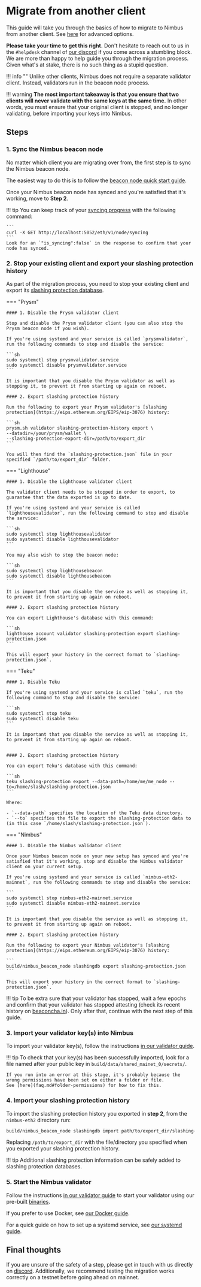 # Migrate from another client

This guide will take you through the basics of how to migrate to Nimbus from another client.
See [here](./migration-options.md) for advanced options.

**Please take your time to get this right.**
Don't hesitate to reach out to us in the `#helpdesk` channel of [our discord](https://discord.gg/j3nYBUeEad) if you come across a stumbling block.
We are more than happy to help guide you through the migration process.
Given what's at stake, there is no such thing as a stupid question.

!!! info ""
    Unlike other clients, Nimbus does not require a separate validator client.
    Instead, validators run in the beacon node process.

!!! warning
    **The most important takeaway is that you ensure that two clients will never validate with the same keys at the same time.**
    In other words, you must ensure that your original client is stopped, and no longer validating, before importing your keys into Nimbus.

## Steps

### 1. Sync the Nimbus beacon node

No matter which client you are migrating over from, the first step is to sync the Nimbus beacon node.

The easiest way to do this is to follow the [beacon node quick start guide](./quick-start.md).

Once your Nimbus beacon node has synced and you're satisfied that it's working, move to **Step 2**.

!!! tip
    You can keep track of your [syncing progress](keep-an-eye.md#keep-track-of-your-syncing-progress) with the following command:

    ```
    curl -X GET http://localhost:5052/eth/v1/node/syncing
    ```
    Look for an `"is_syncing":false` in the response to confirm that your node has synced.

### 2. Stop your existing client and export your slashing protection history

As part of the migration process, you need to stop your existing client and export its [slashing protection database](https://eips.ethereum.org/EIPS/eip-3076).

=== "Prysm"

    #### 1. Disable the Prysm validator client

    Stop and disable the Prysm validator client (you can also stop the Prysm beacon node if you wish).

    If you're using systemd and your service is called `prysmvalidator`, run the following commands to stop and disable the service:

    ```sh
    sudo systemctl stop prysmvalidator.service
    sudo systemctl disable prysmvalidator.service
    ```

    It is important that you disable the Prysm validator as well as stopping it, to prevent it from starting up again on reboot.

    #### 2. Export slashing protection history

    Run the following to export your Prysm validator's [slashing protection](https://eips.ethereum.org/EIPS/eip-3076) history:

    ```sh
    prysm.sh validator slashing-protection-history export \
    --datadir=/your/prysm/wallet \
    --slashing-protection-export-dir=/path/to/export_dir
    ```

    You will then find the `slashing-protection.json` file in your specified `/path/to/export_dir` folder.

=== "Lighthouse"

    #### 1. Disable the Lighthouse validator client

    The validator client needs to be stopped in order to export, to guarantee that the data exported is up to date.

    If you're using systemd and your service is called `lighthousevalidator`, run the following command to stop and disable the service:

    ```sh
    sudo systemctl stop lighthousevalidator
    sudo systemctl disable lighthousevalidator
    ```

    You may also wish to stop the beacon node:

    ```sh
    sudo systemctl stop lighthousebeacon
    sudo systemctl disable lighthousebeacon
    ```

    It is important that you disable the service as well as stopping it, to prevent it from starting up again on reboot.

    #### 2. Export slashing protection history

    You can export Lighthouse's database with this command:

    ```sh
    lighthouse account validator slashing-protection export slashing-protection.json
    ```

    This will export your history in the correct format to `slashing-protection.json`.

=== "Teku"

    #### 1. Disable Teku

    If you're using systemd and your service is called `teku`, run the following command to stop and disable the service:

    ```sh
    sudo systemctl stop teku
    sudo systemctl disable teku
    ```

    It is important that you disable the service as well as stopping it, to prevent it from starting up again on reboot.


    #### 2. Export slashing protection history

    You can export Teku's database with this command:

    ```sh
    teku slashing-protection export --data-path=/home/me/me_node --to=/home/slash/slashing-protection.json
    ```

    Where:

    - `--data-path` specifies the location of the Teku data directory.
    - `--to` specifies the file to export the slashing-protection data to (in this case `/home/slash/slashing-protection.json`).

=== "Nimbus"

    #### 1. Disable the Nimbus validator client

    Once your Nimbus beacon node on your new setup has synced and you're satisfied that it's working, stop and disable the Nimbus validator client on your current setup.

    If you're using systemd and your service is called `nimbus-eth2-mainnet`, run the following commands to stop and disable the service:

    ```
    sudo systemctl stop nimbus-eth2-mainnet.service
    sudo systemctl disable nimbus-eth2-mainnet.service
    ```

    It is important that you disable the service as well as stopping it, to prevent it from starting up again on reboot.

    #### 2. Export slashing protection history

    Run the following to export your Nimbus validator's [slashing protection](https://eips.ethereum.org/EIPS/eip-3076) history:

    ```
    build/nimbus_beacon_node slashingdb export slashing-protection.json
    ```

    This will export your history in the correct format to `slashing-protection.json`.

!!! tip
    To be extra sure that your validator has stopped, wait a few epochs and confirm that your validator has stopped attesting (check its recent history on [beaconcha.in](https://beaconcha.in/)).
    Only after that, continue with the next step of this guide.


### 3. Import your validator key(s) into Nimbus

To import your validator key(s), follow the instructions [in our validator guide](./run-a-validator.md#2-import-your-validator-keys).

!!! tip
    To check that your key(s) has been successfully imported, look for a file named after your public key in `build/data/shared_mainet_0/secrets/`.

    If you run into an error at this stage, it's probably because the wrong permissions have been set on either a folder or file.
    See [here](faq.md#folder-permissions) for how to fix this.


### 4. Import your slashing protection history

To import the slashing protection history you exported in **step 2**, from the `nimbus-eth2` directory run:

```sh
build/nimbus_beacon_node slashingdb import path/to/export_dir/slashing-protection.json
```

Replacing `/path/to/export_dir` with the file/directory you specified when you exported your slashing protection history.

!!! tip
    Additional slashing protection information can be safely added to slashing protection databases.

### 5. Start the Nimbus validator

Follow the instructions [in our validator guide](./run-a-validator.md#3-start-validating) to start your validator using our pre-built [binaries](./binaries.md).

If you prefer to use Docker, see [our Docker guide](./docker.md).

For a quick guide on how to set up a systemd service, see [our systemd guide](./beacon-node-systemd.md).

## Final thoughts

If you are unsure of the safety of a step, please get in touch with us directly on [discord](https://discord.gg/nnNEBvHu3m).
Additionally, we recommend testing the migration works correctly on a testnet before going ahead on mainnet.

